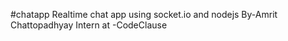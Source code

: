 #chatapp
Realtime chat app using socket.io and nodejs
By-Amrit Chattopadhyay 
Intern at -CodeClause
